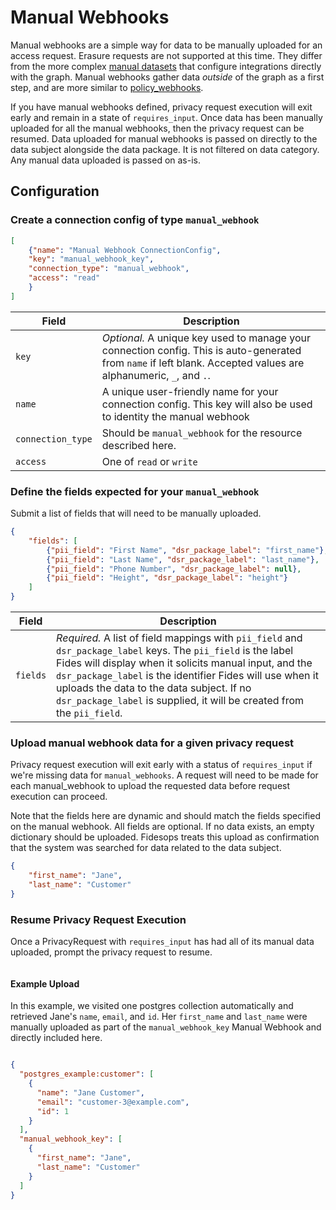 # Manual Webhooks

Manual webhooks are a simple way for data to be manually uploaded for an access request. Erasure requests are not supported at this time.
They differ from the more complex [manual datasets](./datasets#configure-a-manual-dataset) that configure integrations directly with the graph.
Manual webhooks gather data *outside* of the graph as a first step, and are more similar to [policy_webhooks](policy_webhooks).


If you have manual webhooks defined, privacy request execution will exit early and remain in a state of `requires_input`.
Once data has been manually uploaded for all the manual webhooks, then the privacy request can be resumed. Data uploaded
for manual webhooks is passed on directly to the data subject alongside the data package. It is
not filtered on data category.  Any manual data uploaded is passed on as-is.



## Configuration

### Create a connection config of type `manual_webhook`


```json filename="POST api/v1/connection"
[
    {"name": "Manual Webhook ConnectionConfig",
    "key": "manual_webhook_key",
    "connection_type": "manual_webhook",
    "access": "read"
    }
]
```

| Field | Description |
|----|----|
| `key` | *Optional.* A unique key used to manage your connection config. This is auto-generated from `name` if left blank. Accepted values are alphanumeric, `_`, and `.`. |
| `name` | A unique user-friendly name for your connection config. This key will also be used to identity the manual webhook|
| `connection_type` | Should be `manual_webhook` for the resource described here. |
| `access` | One of `read` or `write` |


### Define the fields expected for your `manual_webhook`

Submit a list of fields that will need to be manually uploaded.


```json filename="PATCH api/v1/connection/{{manual_webhook_key}}/access_manual_webhook"
{
    "fields": [
        {"pii_field": "First Name", "dsr_package_label": "first_name"},
        {"pii_field": "Last Name", "dsr_package_label": "last_name"},
        {"pii_field": "Phone Number", "dsr_package_label": null},
        {"pii_field": "Height", "dsr_package_label": "height"}
    ]
}
```

| Field | Description |
|----|----|
| `fields` | *Required.* A list of field mappings with `pii_field` and `dsr_package_label` keys. The `pii_field` is the label Fides will display when it solicits manual input, and the `dsr_package_label` is the identifier Fides will use when it uploads the data to the data subject.  If no `dsr_package_label` is supplied, it will be created from the `pii_field`.


### Upload manual webhook data for a given privacy request

Privacy request execution will exit early with a status of `requires_input` if we're missing data for `manual_webhooks`.
A request will need to be made for each manual_webhook to upload the requested data before request execution can proceed.

Note that the fields here are dynamic and should match the fields specified on the manual webhook. All fields are optional.
If no data exists, an empty dictionary should be uploaded. Fidesops treats this upload as confirmation that the
system was searched for data related to the data subject.

```json filename="PATCH /privacy-request/{{privacy_request_id}}/access_manual_webhook/{{manual_webhook_key}}"
{
    "first_name": "Jane",
    "last_name": "Customer"
}
```

### Resume Privacy Request Execution

Once a PrivacyRequest with `requires_input` has had all of its manual data uploaded, prompt the privacy request to resume.

```json filename="POST /privacy-request/{{privacy_request_id}}/resume_from_requires_input"
```

#### Example Upload

In this example, we visited one postgres collection automatically and retrieved Jane's `name`, `email`, and `id`.
Her `first_name` and `last_name` were manually uploaded as part of the `manual_webhook_key` Manual Webhook
and directly included here.

```json

{
  "postgres_example:customer": [
    {
      "name": "Jane Customer",
      "email": "customer-3@example.com",
      "id": 1
    }
  ],
  "manual_webhook_key": [
    {
      "first_name": "Jane",
      "last_name": "Customer"
    }
  ]
}
```
